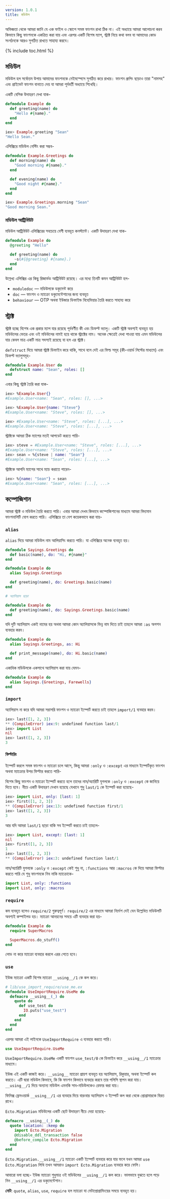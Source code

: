 ```yaml
---
version: 1.0.1
title: মডিউল
---
```


অভিজ্ঞতা থেকে আমরা জানি যে এক ফাইল ও স্কোপে সমস্ত ফাংশন রাখা ঠিক না। এই অধ্যায়ে আমরা আলোচনা করব কিভাবে কিছু ফাংশনকে একত্রিত করা যায় এবং এরপর একটি বিশেষ ম্যাপ, স্ট্রাক্ট নিয়ে কথা বলব যা আমাদের কোড সংগঠনকে আরও সুগঠিত রাখতে সাহায্য করবে।

{% include toc.html %}

## মডিউল

মডিউল হল সর্বোত্তম উপায় আমাদের ফাংশনকে নেইমস্পেসে সুগঠিত করে রাখার। ফাংশন গ্রুপিং ছাড়াও তারা "নামসহ" এবং প্রাইভেট ফাংশন বানাতে দেয় যা আমরা পূর্ববর্তী অধ্যায়ে শিখেছি।

একটি বেসিক উদাহরণ দেখা যাক-

``` elixir
defmodule Example do
  def greeting(name) do
    "Hello #{name}."
  end
end

iex> Example.greeting "Sean"
"Hello Sean."
```

এলিক্সিরে মডিউল নেস্টিং করা সম্ভব-

```elixir
defmodule Example.Greetings do
  def morning(name) do
    "Good morning #{name}."
  end

  def evening(name) do
    "Good night #{name}."
  end
end

iex> Example.Greetings.morning "Sean"
"Good morning Sean."
```

### মডিউল আট্রিবিউট

মডিউল আট্রিবিউট এলিক্সিরের সবচেয়ে বেশী ব্যবহৃত কনস্ট্যান্ট। একটি উদাহরণ দেখা যাক-

```elixir
defmodule Example do
  @greeting "Hello"

  def greeting(name) do
    ~s(#{@greeting} #{name}.)
  end
end
```

উল্লেখ্য এলিক্সির এর কিছু রিজার্ভড আট্রিবিউট রয়েছে। এর মধ্যে তিনটি কমন আট্রিবিউট হল-

+ `moduledoc` — মডিউলকে ডকুমেন্ট করে
+ `doc` — ফাংশন ও ম্যাক্রো ডকুমেন্টেশানের জন্য ব্যবহৃত
+ `behaviour` — OTP অথবা ইউজার ডিফাইন্ড বিহেভিয়ার তৈরি করতে সাহায্য করে

## স্ট্রাক্ট

স্ট্রাক্ট হচ্ছে বিশেষ এক প্রকার ম্যাপ যার রয়েছে পূর্ববর্ণীত কী এবং ডিফল্ট ভ্যালু। একটি স্ট্রাক্ট অবশ্যই ব্যবহৃত হয় মডিউলের ভেতর এবং ওই মডিউলের নামই হয়ে থাকে স্ট্রাক্টের নাম। অনেক ক্ষেত্রেই দেখা পাওয়া যায় এমন মডিউলের যার কেবল মাত্র একটি মাত্র সদস্যই রয়েছে যা হল এর স্ট্রাক্ট।

`defstruct` দিয়ে আমরা স্ট্রাক্ট ডিফাইন করে থাকি, সাথে বলে দেই এর ফিল্ড সমূহ (কী-ওয়ার্ড লিস্টের মাধ্যমে) এবং ডিফল্ট ভ্যালুসমূহ-

```elixir
defmodule Example.User do
  defstruct name: "Sean", roles: []
end
```

এবার কিছু স্ট্রাক্ট তৈরি করা যাক-

```elixir
iex> %Example.User{}
#Example.User<name: "Sean", roles: [], ...>

iex> %Example.User{name: "Steve"}
#Example.User<name: "Steve", roles: [], ...>

iex> #Example.User<name: "Steve", roles: [...], ...>
#Example.User<name: "Steve", roles: [...], ...>
```
স্ট্রাক্টকে আমরা ঠিক ম্যাপের মতই আপডেট করতে পারি-

```elixir
iex> steve = #Example.User<name: "Steve", roles: [...], ...>
#Example.User<name: "Steve", roles: [...], ...>
iex> sean = %{steve | name: "Sean"}
#Example.User<name: "Sean", roles: [...], ...>
```

স্ট্রাক্টকে আপনি ম্যাপের সাথে ম্যাচ করাতে পারেন-

```elixir
iex> %{name: "Sean"} = sean
#Example.User<name: "Sean", roles: [...], ...>
```

## কম্পোজিশান

আমরা স্ট্রাক্ট ও মডিউল তৈরি করতে পারি। এবার আমরা দেখব কিভাবে কম্পোজিশানের মাধ্যমে আমরা বিদ্যমান ফাংশনালিটি যোগ করতে পারি। এলিক্সিরে তা বেশ কয়েকভাবে করা যায়-

### `alias`

`alias` দিয়ে আমরা মডিউল নাম আলিয়াসিং করতে পারি। যা এলিক্সিরে অনেক ব্যবহৃত হয়।

```elixir
defmodule Sayings.Greetings do
  def basic(name), do: "Hi, #{name}"
end

defmodule Example do
  alias Sayings.Greetings

  def greeting(name), do: Greetings.basic(name)
end

# অ্যালিয়াস ছাড়া

defmodule Example do
  def greeting(name), do: Sayings.Greetings.basic(name)
end
```

যদি দুটি অ্যালিয়াস একই নামের হয় অথবা আমরা কোন অ্যালিয়াসকে ভিন্ন নাম দিতে চাই তাহলে আমরা `:as` অপশন ব্যবহার করব।

```elixir
defmodule Example do
  alias Sayings.Greetings, as: Hi

  def print_message(name), do: Hi.basic(name)
end
```

একাধিক মডিউলকে একসাথে অ্যালিয়াস করা যায় যেমন-  

```elixir
defmodule Example do
  alias Sayings.{Greetings, Farewells}
end
```

### `import`

অ্যালিয়াস না করে যদি আমরা সরাসরি ফাংশন ও ম্যাক্রো ইম্পোর্ট করতে চাই তাহলে `import/1` ব্যবহার করব।

```elixir
iex> last([1, 2, 3])
** (CompileError) iex:9: undefined function last/1
iex> import List
nil
iex> last([1, 2, 3])
3
```

#### ফিল্টারিং

ইম্পোর্ট করলে সমস্ত ফাংশন ও ম্যাক্রো চলে আসে, কিন্তু আমরা `:only` ও `:except` এর মাধ্যমে ইম্পোর্টকৃত ফাংশন অথবা ম্যাক্রোর উপর ফিল্টার করতে পারি-

বিশেষ কিছু ফাংশন ও ম্যাক্রো ইম্পোর্ট করতে হলে তাদের নাম/অ্যারিটি যুগলকে `:only` ও `:except` কে জানিয়ে দিতে হবে। নীচে একটি উদাহরণ দেখান হয়েছে যেখানে শুধু `last/1` কে ইম্পোর্ট করা হয়েছে-

```elixir
iex> import List, only: [last: 1]
iex> first([1, 2, 3])
** (CompileError) iex:13: undefined function first/1
iex> last([1, 2, 3])
3
```

আর যদি আমরা `last/1` ছাড়া বাকি সব ইম্পোর্ট করতে চাই তাহলে-

```elixir
iex> import List, except: [last: 1]
nil
iex> first([1, 2, 3])
1
iex> last([1, 2, 3])
** (CompileError) iex:3: undefined function last/1
```

নাম/অ্যারিটি যুগলকে `:only` ও `:except` কেই শুধু না, `:functions` আর `:macros` কে দিয়ে আমরা ফিল্টার করতে পারি যে শুধু ফাংশনকে নিব নাকি ম্যাক্রোকে-

```elixir
import List, only: :functions
import List, only: :macros
```

### `require`

কম ব্যবহৃত হলেও `require/2` গুরুত্বপূর্ণ। `require/2` এর মাধ্যমে আমরা নির্দেশ দেই যেন উল্লেখিত মডিউলটি অবশ্যই কম্পাইলড হয়। ম্যাক্রো আনয়নের সময়ে এটি ব্যবহার করা হয়-

```elixir
defmodule Example do
  require SuperMacros

  SuperMacros.do_stuff()
end
```

লোড না করে ম্যাক্রো ব্যবহার করলে এরর পেতে হবে।

### `use`

ইউজ ম্যাক্রো একটি বিশেষ ম্যাক্রো `__using__/1` কে কল করে।

```elixir
# lib/use_import_require/use_me.ex
defmodule UseImportRequire.UseMe do
  defmacro __using__(_) do
    quote do
      def use_test do
        IO.puts("use_test")
      end
    end
  end
end
```

এরপর আমরা এই লাইনকে `UseImportRequire` এ ব্যবহার করতে পারি।

```elixir
use UseImportRequire.UseMe
```

`UseImportRequire.UseMe` একটি ফাংশন `use_test/0` কে ডিফাইন করে `__using__/1` ম্যাক্রোর মাধ্যমে।

ইউজ এই একটি কাজই করে। `__using__` ম্যাক্রো প্রায়শ ব্যবহৃত হয় অ্যালিয়াস, রিকুয়ার, অথবা ইম্পোর্ট কল করতে। এটি দ্বারা মডিউল কিভাবে, কি কি ফাংশন কিভাবে ব্যবহার করবে তার পলিসি স্থাপন করা যায়। `__using__/1` দিয়ে অন্যান্য মডিউল এমনকি সাব-মডিউলকেও রেফার করা যায়।

ফিনিক্স ফ্রেমওয়ার্ক `__using__/1` এর ব্যবহার দিয়ে বারংবার অ্যালিয়াস ও ইম্পোর্ট কল করা থেকে প্রোগ্রামারকে বিরত রাখে।

`Ecto.Migration` মডিউলের একটি ছোট উদাহরণ নীচে দেয়া হয়েছে-

```elixir
defmacro __using__(_) do
  quote location: :keep do
    import Ecto.Migration
    @disable_ddl_transaction false
    @before_compile Ecto.Migration
  end
end
```

`Ecto.Migration.__using__/1` ম্যাক্রো একটি ইম্পোর্ট ব্যবহার করে যার ফলে যখন আমরা `use Ecto.Migration` লিখি তখন আমরাও `import Ecto.Migration` ব্যবহার করে ফেলি।

আবারো বলা হচ্ছে- ইউজ ম্যাক্রো শুধুমাত্র ওই মডিউলের `__using__/1` কল করে। ভালভাবে বুঝতে হলে পড়ে নিন `__using__/1` এর ডকুমেন্টেশান।

**নোট**: `quote`, `alias`, `use`, `require` হল ম্যাক্রো যা মেটাপ্রোগ্রামিংয়ের সময়ে ব্যবহৃত হয়।
<!-- TODO: Add link we advanced/metaprogramming is translated
[মেটাপ্রোগ্রামিংয়ের](../../advanced/metaprogramming) সময়ে ব্যবহৃত হয়। -->
